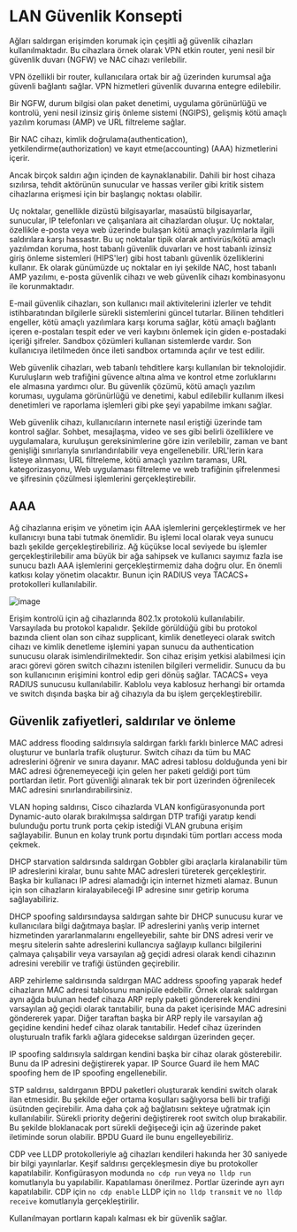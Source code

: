 # LAN Güvenlik Konsepti

Ağları saldırgan erişimden korumak için çeşitli ağ güvenlik cihazları kullanılmaktadır. Bu cihazlara örnek olarak VPN etkin router, yeni nesil bir güvenlik duvarı (NGFW) ve NAC cihazı verilebilir.

VPN özellikli bir router, kullanıcılara ortak bir ağ üzerinden kurumsal ağa güvenli bağlantı sağlar. VPN hizmetleri güvenlik duvarına entegre edilebilir.

Bir NGFW, durum bilgisi olan paket denetimi, uygulama görünürlüğü ve kontrolü, yeni nesil izinsiz giriş önleme sistemi (NGIPS), gelişmiş kötü amaçlı yazılım koruması (AMP) ve URL filtreleme sağlar.

Bir NAC cihazı, kimlik doğrulama(authentication), yetkilendirme(authorization) ve kayıt etme(accounting) (AAA) hizmetlerini içerir.

Ancak birçok saldırı ağın içinden de kaynaklanabilir. Dahili bir host cihaza sızılırsa, tehdit aktörünün sunucular ve hassas veriler gibi kritik sistem cihazlarına erişmesi için bir başlangıç noktası olabilir.

Uç noktalar, genellikle dizüstü bilgisayarlar, masaüstü bilgisayarlar, sunucular, IP telefonları ve çalışanlara ait cihazlardan oluşur. Uç noktalar, özellikle e-posta veya web üzerinde bulaşan kötü amaçlı yazılımlarla ilgili saldırılara karşı hassastır. Bu uç noktalar tipik olarak antivirüs/kötü amaçlı yazılımdan koruma, host tabanlı güvenlik duvarları ve host tabanlı izinsiz giriş önleme sistemleri (HIPS'ler) gibi host tabanlı güvenlik özelliklerini kullanır. Ek olarak günümüzde uç noktalar en iyi şekilde NAC, host tabanlı AMP yazılımı, e-posta güvenlik cihazı ve web güvenlik cihazı kombinasyonu ile korunmaktadır.

E-mail güvenlik cihazları, son kullanıcı mail aktivitelerini izlerler ve tehdit istihbaratından bilgilerle sürekli sistemlerini güncel tutarlar. Bilinen tehditleri engeller, kötü amaçlı yazılımlara karşı koruma sağlar, kötü amaçlı bağlantı içeren e-postaları tespit eder ve veri kaybını önlemek için giden e-postadaki içeriği şifreler. Sandbox çözümleri kullanan sistemlerde vardır. Son kullanıcıya iletilmeden önce ileti sandbox ortamında açılır ve test edilir. 

Web güvenlik cihazları, web tabanlı tehditlere karşı kullanılan bir teknolojidir. Kuruluşların web trafiğini güvence altına alma ve kontrol etme zorluklarını ele almasına yardımcı olur. Bu güvenlik çözümü, kötü amaçlı yazılım koruması, uygulama görünürlüğü ve denetimi, kabul edilebilir kullanım ilkesi denetimleri ve raporlama işlemleri gibi pke şeyi yapabilme imkanı sağlar. 

Web güvenlik cihazı, kullanıcıların internete nasıl eriştiği üzerinde tam kontrol sağlar. Sohbet, mesajlaşma, video ve ses gibi belirli özelliklere ve uygulamalara, kuruluşun gereksinimlerine göre izin verilebilir, zaman ve bant genişliği sınırlarıyla sınırlandırılabilir veya engellenebilir. URL'lerin kara listeye alınması, URL filtreleme, kötü amaçlı yazılım taraması, URL kategorizasyonu, Web uygulaması filtreleme ve web trafiğinin şifrelenmesi ve şifresinin çözülmesi işlemlerini gerçekleştirebilir.

## AAA

Ağ cihazlarına erişim ve yönetim için AAA işlemlerini gerçekleştirmek ve her kullanıcıyı buna tabi tutmak önemlidir. Bu işlemi local olarak veya sunucu bazlı şekilde gerçekleştirebiliriz. Ağ küçükse local seviyede bu işlemler gerçekleştirilebilir ama büyük bir ağa sahipsek ve kullanıcı sayımız fazla ise sunucu bazlı AAA işlemlerini gerçekleştirmemiz daha doğru olur. En önemli katkısı kolay yönetim olacaktır. Bunun için RADIUS veya TACACS+ protokolleri kullanılabilir.  

![image](https://user-images.githubusercontent.com/70758694/183660776-b30f8627-68f9-4d4c-85ae-e971a1358178.png)

Erişim kontrolü için ağ cihazlarında 802.1x protokolü kullanılabilir. Varsayılada bu protokol kapalıdır. Şekilde görüldüğü gibi bu protokol bazında client olan son cihaz supplicant, kimlik denetleyeci olarak switch cihazı ve kimlik denetleme işlemini yapan sunucu da authentication sunucusu olarak isimlendirilmektedir. Son cihaz erişim yetkisi alabilmesi için aracı görevi gören switch cihazını istenilen bilgileri vermelidir. Sunucu da bu son kullanıcının erişimini kontrol edip geri dönüş sağlar. TACACS+ veya RADIUS sunucusu kullanılabilir. Kablolu veya kablosuz herhangi bir ortamda ve switch dışında başka bir ağ cihazıyla da bu işlem gerçekleştirebilir. 

## Güvenlik zafiyetleri, saldırılar ve önleme

MAC address flooding saldırısıyla saldırgan farklı farklı binlerce MAC adresi oluşturur ve bunlarla trafik oluşturur. Switch cihazı da tüm bu MAC adreslerini öğrenir ve sınıra dayanır. MAC adresi tablosu dolduğunda yeni bir MAC adresi öğrenemeyeceği için gelen her paketi geldiği port tüm portlardan iletir. Port güvenliği alınarak tek bir port üzerinden öğrenilecek MAC adresini sınırlandırabilirsiniz. 

VLAN hoping saldırısı, Cisco cihazlarda VLAN konfigürasyonunda port Dynamic-auto olarak bırakılmışsa saldırgan DTP trafiği yaratıp kendi bulunduğu portu trunk porta çekip istediği VLAN grubuna erişim sağlayabilir. Bunun en kolay trunk portu dışındaki tüm portları access moda çekmek. 

DHCP starvation saldırsında saldırgan Gobbler gibi araçlarla kiralanabilir tüm IP adreslerini kiralar, bunu sahte MAC adresleri türeterek gerçekleştirir. Başka bir kullanacı IP adresi alamadığı için internet hizmeti alamaz. Bunun için son cihazların kiralayabileceği IP adresine sınır getirip koruma sağlayabiliriz.

DHCP spoofing saldırsındaysa saldırgan sahte bir DHCP sunucusu kurar ve kullanıcılara bilgi dağıtmaya başlar. IP adreslerini yanlış verip internet hizmetinden yararlanmalarını engelleyebilir, sahte bir DNS adresi verir ve meşru sitelerin sahte adreslerini kullancıya sağlayıp kullancı bilgilerini çalmaya çalışabilir veya varsayılan ağ geçidi adresi olarak kendi cihazının adresini verebilir ve trafiği üstünden geçirebilir. 

ARP zehirleme saldırısında saldırgan MAC address spoofing yaparak hedef cihazların MAC adresi tablosunu manipüle edebilir. Örnek olarak saldırgan aynı ağda bulunan hedef cihaza ARP reply paketi göndererek kendini varsayılan ağ geçidi olarak tanıtabilir, buna da paket içerisinde MAC adresini göndererek yapar. Diğer taraftan başka bir ARP reply ile varsayılan ağ geçidine kendini hedef cihaz olarak tanıtabilir. Hedef cihaz üzerinden oluşturualn trafik farklı ağlara gidecekse saldırgan üzerinden geçer. 

IP spoofing saldırısıyla saldırgan kendini başka bir cihaz olarak gösterebilir. Bunu da IP adresini değiştirerek yapar. IP Source Guard ile hem MAC spoofing hem de IP spoofing engellenebilir. 

STP saldırısı, saldırganın BPDU paketleri oluşturarak kendini switch olarak ilan etmesidir. Bu şekilde eğer ortama koşulları sağlıyorsa belli bir trafiği üsütnden geçirebilir. Ama daha çok ağ bağlatısını sekteye uğratmak için kullanılabilir. Sürekli priority değerini değiştirerek root switch olup bırakabilir. Bu şekilde bloklanacak port sürekli değişeceği için ağ üzerinde paket iletiminde sorun olabilir. BPDU Guard ile bunu engelleyebiliriz.

CDP vee LLDP protokolleriyle ağ cihazları kendileri hakıında her 30 saniyede bir bilgi yayınlarlar. Keşif saldırısı gerçekleşmesin diye bu protokoller kapatılabilir. Konfigürasyon modunda `no cdp run` veya `no lldp run` komutlarıyla bu yapılabilir. Kapatılaması önerilmez. Portlar üzerinde ayrı ayrı kapatılabilir. CDP için `no cdp enable` LLDP için `no lldp transmit` ve `no lldp receive` komutlarıyla gerçekleştirilir. 

Kullanılmayan portların kapalı kalması ek bir güvenlik sağlar. 
